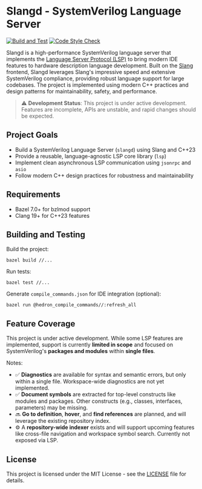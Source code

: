 # Slangd - SystemVerilog Language Server

[![Build and Test](https://github.com/hankhsu1996/slangd/actions/workflows/build.yml/badge.svg)](https://github.com/hankhsu1996/slangd/actions/workflows/build.yml)
[![Code Style Check](https://github.com/hankhsu1996/slangd/actions/workflows/style.yml/badge.svg)](https://github.com/hankhsu1996/slangd/actions/workflows/style.yml)

Slangd is a high-performance SystemVerilog language server that implements the [Language Server Protocol (LSP)](https://microsoft.github.io/language-server-protocol/) to bring modern IDE features to hardware description language development. Built on the [Slang](https://github.com/MikePopoloski/slang) frontend, Slangd leverages Slang's impressive speed and extensive SystemVerilog compliance, providing robust language support for large codebases. The project is implemented using modern C++ practices and design patterns for maintainability, safety, and performance.

> ⚠️ **Development Status**: This project is under active development. Features are incomplete, APIs are unstable, and rapid changes should be expected.

## Project Goals

- Build a SystemVerilog Language Server (`slangd`) using Slang and C++23
- Provide a reusable, language-agnostic LSP core library (`lsp`)
- Implement clean asynchronous LSP communication using `jsonrpc` and `asio`
- Follow modern C++ design practices for robustness and maintainability

## Requirements

- Bazel 7.0+ for bzlmod support
- Clang 19+ for C++23 features

## Building and Testing

Build the project:

```
bazel build //...
```

Run tests:

```
bazel test //...
```

Generate `compile_commands.json` for IDE integration (optional):

```
bazel run @hedron_compile_commands//:refresh_all
```

## Feature Coverage

This project is under active development. While some LSP features are implemented, support is currently **limited in scope** and focused on SystemVerilog's **packages and modules** within **single files**.

Notes:

- ✅ **Diagnostics** are available for syntax and semantic errors, but only within a single file. Workspace-wide diagnostics are not yet implemented.
- ✅ **Document symbols** are extracted for top-level constructs like modules and packages. Other constructs (e.g., classes, interfaces, parameters) may be missing.
- 🔜 **Go to definition**, **hover**, and **find references** are planned, and will leverage the existing repository index.
- ⚙️ A **repository-wide indexer** exists and will support upcoming features like cross-file navigation and workspace symbol search. Currently not exposed via LSP.


## License

This project is licensed under the MIT License - see the [LICENSE](LICENSE) file for details.

